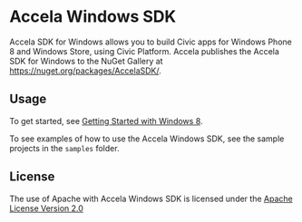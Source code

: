 Accela Windows SDK
===========
Accela SDK for Windows allows you to build Civic apps for Windows Phone 8 and Windows Store, using Civic Platform.
Accela publishes the Accela SDK for Windows to the NuGet Gallery at https://nuget.org/packages/AccelaSDK/.



## Usage

To get started, see <a href="https://developer.accela.com/docs/accela_civic_cloud_platform_development_guide/accp_getting_started_with_windows_8\accp_getting_started_with_windows_8.htm">Getting Started with Windows 8</a>.

To see examples of how to use the Accela Windows SDK, see the sample projects in the <code>samples</code> folder.

## License

The use of Apache with Accela Windows SDK is licensed under the <a href="http://www.apache.org/licenses/LICENSE-2.0">Apache License Version 2.0</a>
